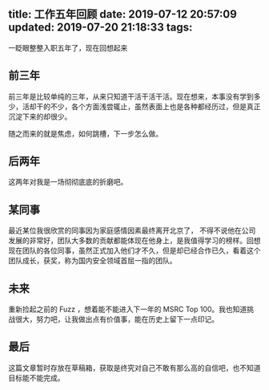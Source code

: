 title: 工作五年回顾
date: 2019-07-12 20:57:09
updated: 2019-07-20 21:18:33
tags:
---

一眨眼整整入职五年了，现在回想起来

## 前三年

前三年是比较单纯的三年，从来只知道干活干活干活。现在想来，本事没有学到多少，活却干的不少，各个方面浅尝辄止，虽然表面上也是各种都经历过，但是真正沉淀下来的却很少。

随之而来的就是焦虑，如何跳槽，下一步怎么做。

## 后两年

这两年对我是一场彻彻底底的折磨吧。

## 某同事

最近某位我很欣赏的同事因为家庭感情因素最终离开北京了， 不得不说他在公司发展的非常好，团队大多数的贡献都能体现在他身上，是我值得学习的榜样。回想现在团队的各位同事，虽然正式加入他们才不久，但是却已经合作已久，看着这个团队成长，获奖，称为国内安全领域首屈一指的团队。

## 未来

重新捡起之前的 Fuzz ，想着能不能进入下一年的 MSRC Top 100。我也知道挑战很大，努力吧，让我做出点有价值事，能在历史上留下一点印记。

## 最后

这篇文章暂时存放在草稿箱，获取是终究对自己不敢有那么高的自信吧，也不知道目标能不能完成。